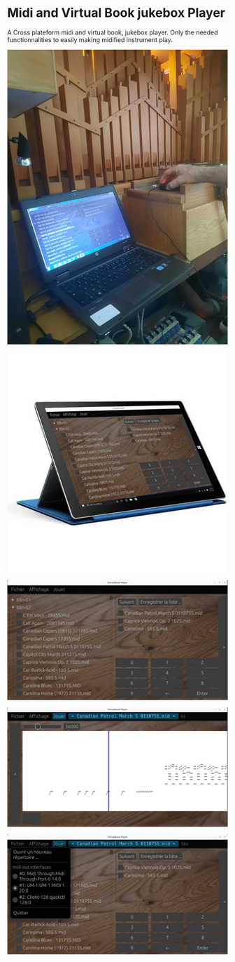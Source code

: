 # Midi and Virtual Book jukebox Player

A Cross plateform midi and virtual book, jukebox player. Only the needed functionnalities to easily making midified instrument play.

![](doc/20230617_194321.jpg)

![](doc/tablet.png)

![](doc/ss1.png) 

![](doc/ss2.png) 

![](doc/ss3.png) 

